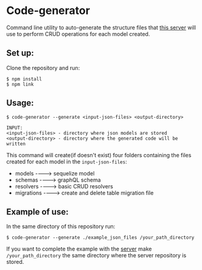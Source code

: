 # Code-generator

Command line utility to auto-generate the structure files that [this server](https://github.com/vsuaste/server-graphql-sequelize)
will use to perform CRUD operations for each model created.

## Set up:
Clone the repository and run:
```
$ npm install
$ npm link
```

## Usage:

```
$ code-generator --generate <input-json-files> <output-directory>
```

```
INPUT:
<input-json-files> - directory where json models are stored
<output-directory> - directory where the generated code will be written
```
This command will create(if doesn't exist) four folders containing the files created for each model in the ```input-json-files```:

* models ----> sequelize model
* schemas ----> graphQL schema
* resolvers ----> basic CRUD resolvers 
* migrations ----> create and delete table migration file


## Example of use:
In the same directory of this repository run:

```
$ code-generator --generate ./example_json_files /your_path_directory
```
If you want to complete the example with the [server](https://github.com/vsuaste/server-graphql-sequelize)
make ```/your_path_directory``` the same directory where the server repository is stored.
